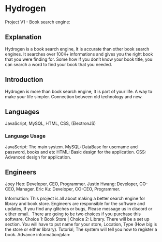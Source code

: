 # Hydrogen
Project V1 - Book search engine:

## Explanation
Hydrogen is a book search engine, It is accurate than other book search engines. It searches over 100K+ informations and gives you the right book that you were finding for. Some how If you don’t know your book title, you can search a word to find your book that you needed.

## Introduction
Hydrogen is more than book search engine, It is part of your life. A way to make your life simpler. Connection between old technology and new.

## Languages
JavaScript, MySQL, HTML, CSS, (ElectronJS)

### Language Usage
JavaScript: The main system.
MySQL: DataBase for username and password, books and etc
HTML: Basic design for the application.
CSS: Advanced design for application.

## Engineers
Joey Heo: Developer, CEO, Programmer.
Justin Hwang: Developer, CO-CEO, Manager.
Eric Ku: Developer, CO-CEO, Programmer.

Information: This project is all about making a better search engine for library and book store. Engineers are responsible for the software and updates, If you find any glitches or bugs, Please message us in discord or either email.  There are going to be two choices if you purchase this software, Choice 1: Book Store | Choice 2: Library. 
There will be a set up section. You will have to put name for your store, Location, Type (How big is the store or either library). 
Tutorial, The system will tell you how to register a book. 
Advance information/plan: 
